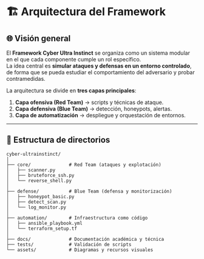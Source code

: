 # 🏗️ Arquitectura del Framework

## 🌐 Visión general
El **Framework Cyber Ultra Instinct** se organiza como un sistema modular en el que cada componente cumple un rol específico.  
La idea central es **simular ataques y defensas en un entorno controlado**, de forma que se pueda estudiar el comportamiento del adversario y probar contramedidas.

La arquitectura se divide en **tres capas principales**:
1. **Capa ofensiva (Red Team)** → scripts y técnicas de ataque.
2. **Capa defensiva (Blue Team)** → detección, honeypots, alertas.
3. **Capa de automatización** → despliegue y orquestación de entornos.

---

## 📂 Estructura de directorios

```plaintext
cyber-ultrainstinct/
│
├── core/              # Red Team (ataques y explotación)
│   ├── scanner.py
│   ├── bruteforce_ssh.py
│   └── reverse_shell.py
│
├── defense/           # Blue Team (defensa y monitorización)
│   ├── honeypot_basic.py
│   ├── detect_scan.py
│   └── log_monitor.py
│
├── automation/        # Infraestructura como código
│   ├── ansible_playbook.yml
│   └── terraform_setup.tf
│
├── docs/              # Documentación académica y técnica
├── tests/             # Validación de scripts
└── assets/            # Diagramas y recursos visuales
